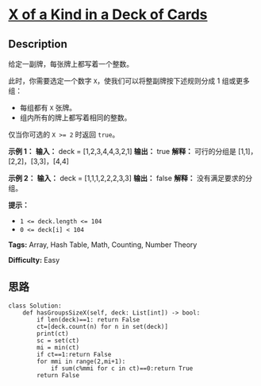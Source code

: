 # [X of a Kind in a Deck of Cards][title]

## Description

给定一副牌，每张牌上都写着一个整数。

此时，你需要选定一个数字 `X`，使我们可以将整副牌按下述规则分成 1 组或更多组：

  * 每组都有 `X` 张牌。
  * 组内所有的牌上都写着相同的整数。

仅当你可选的 `X >= 2` 时返回 `true`。



**示例 1：**
            **输入：** deck = [1,2,3,4,4,3,2,1]    **输出：** true    **解释：** 可行的分组是 [1,1]，[2,2]，[3,3]，[4,4]    

**示例 2：**
            **输入：** deck = [1,1,1,2,2,2,3,3]    **输出：** false    **解释：** 没有满足要求的分组。    

  
**提示：**

  * `1 <= deck.length <= 104`
  * `0 <= deck[i] < 104`


**Tags:** Array, Hash Table, Math, Counting, Number Theory

**Difficulty:** Easy

## 思路

``` python3
class Solution:
    def hasGroupsSizeX(self, deck: List[int]) -> bool:
        if len(deck)==1: return False
        ct=[deck.count(n) for n in set(deck)]
        print(ct)
        sc = set(ct)
        mi = min(ct)
        if ct==1:return False
        for mmi in range(2,mi+1):
            if sum(c%mmi for c in ct)==0:return True
        return False
```

[title]: https://leetcode-cn.com/problems/x-of-a-kind-in-a-deck-of-cards
